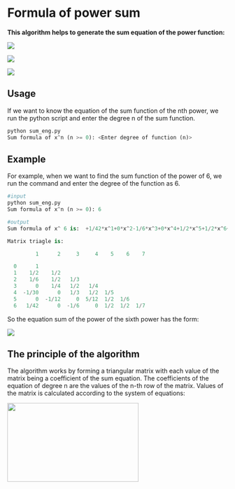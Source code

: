 # Formula of power sum 
**This algorithm helps to generate the sum equation of the power function:** 

![](https://latex.codecogs.com/svg.image?\LARGE&space;\color{White}f(x)=\sum\limits_{x&space;=&space;1}^x&space;{{x^n}}=1^n&plus;2^n&plus;3^n&plus;\cdots&space;&plus;x^n&space;&space;,\left&space;(&space;n\geq&space;0&space;,\in&space;\mathbb{N}&space;\right&space;))

![](https://latex.codecogs.com/png.image?\inline&space;\huge&space;\dpi{80}\color{white}&space;f(x):&space;\textrm{the&space;power&space;function&space;of&space;n&space;degree}&space;&space;)

![](https://latex.codecogs.com/png.image?\inline&space;\huge&space;\dpi{80}\color{white}&space;n:&space;\textrm{degree&space;of&space;function}&space;&space;)
## Usage
If we want to know the equation of the sum function of the nth power, we run the python script and enter the degree n of the sum function.
```python
python sum_eng.py
Sum formula of x^n (n >= 0): <Enter degree of function (n)>
```
## Example
For example, when we want to find the sum function of the power of 6, we run the command and enter the degree of the function as 6.
```python
#input
python sum_eng.py
Sum formula of x^n (n >= 0): 6

#output
Sum formula of x^ 6 is:  +1/42*x^1+0*x^2-1/6*x^3+0*x^4+1/2*x^5+1/2*x^6+1/7*x^7

Matrix triagle is:

         1      2     3     4    5    6    7

  0      1
  1    1/2    1/2
  2    1/6    1/2   1/3
  3      0    1/4   1/2   1/4
  4  -1/30      0   1/3   1/2  1/5
  5      0  -1/12     0  5/12  1/2  1/6
  6   1/42      0  -1/6     0  1/2  1/2  1/7
```
So the equation sum of the power of the sixth power has the form:

![](https://latex.codecogs.com/svg.image?\color{White}f(x)=\sum_{x=1}^{x}x^6=\frac{1}{42}.x^{1}-\frac{1}{6}.x^{3}&plus;\frac{1}{2}.x^{5}&plus;\frac{1}{2}.x^{6}&plus;\frac{1}{7}.x^{7})

## The principle of the algorithm
The algorithm works by forming a triangular matrix with each value of the matrix being a coefficient of the sum equation. The coefficients of the equation of degree n are the values of the n-th row of the matrix.
Values of the matrix is calculated according to the system of equations:

<a href="url"><img src="https://latex.codecogs.com/png.image?\inline&space;\huge&space;\dpi{200}\color{white}&space;\left\{&space;\begin{array}{l}{a_{ij}}&space;=&space;\frac{j}{i}&space;\times&space;{a_{(i&space;-&space;1)(j&space;-&space;1)}}\\{a_{10}}&space;=&space;1\\\sum\limits_{k&space;=&space;1}^i&space;{{a_{kj}}{\rm{&space;=&space;&space;1&space;&space;,}}\forall&space;{\rm{i,j}}}&space;\end{array}&space;\right.\" align="center" height="180" width="300" ></a>


